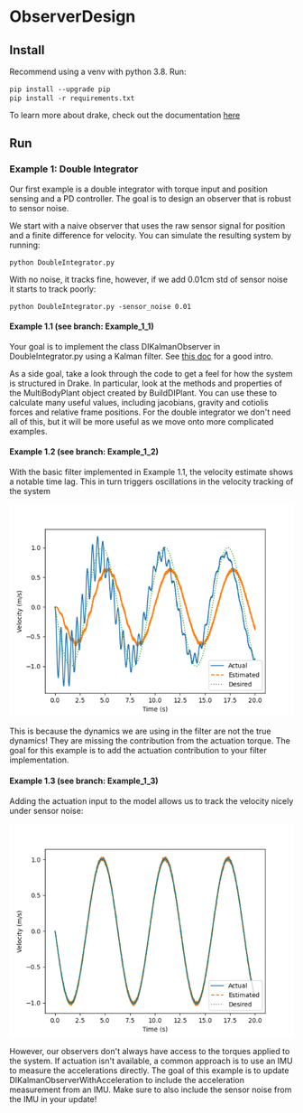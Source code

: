 # ObserverDesign

## Install
Recommend using a venv with python 3.8. Run:
```
pip install --upgrade pip
pip install -r requirements.txt
```

To learn more about drake, check out the documentation [here](https://drake.mit.edu/pydrake/index.html)

## Run

### Example 1: Double Integrator

Our first example is a double integrator with torque input and position sensing and a PD controller. The goal is to design an observer that is robust to sensor noise. 

We start with a naive observer that uses the raw sensor signal for position and a finite difference for velocity. You can simulate the resulting system by running:
```
python DoubleIntegrator.py
```

With no noise, it tracks fine, however, if we add 0.01cm std of sensor noise it starts to track poorly:

```
python DoubleIntegrator.py -sensor_noise 0.01
```

#### Example 1.1 (see branch: Example_1_1)
Your goal is to implement the class DIKalmanObserver in DoubleIntegrator.py using a Kalman filter. See [this doc](https://www.cs.unc.edu/~welch/media/pdf/kalman_intro.pdf) for a good intro.

As a side goal, take a look through the code to get a feel for how the system is structured in Drake. In particular, look at the methods and properties of the MultiBodyPlant object created by BuildDIPlant. You can use these to calculate many useful values, including jacobians, gravity and cotiolis forces and relative frame positions. For the double integrator we don't need all of this, but it will be more useful as we move onto more complicated examples.

#### Example 1.2 (see branch: Example_1_2)
With the basic filter implemented in Example 1.1, the velocity estimate shows a notable time lag. This in turn triggers oscillations in the velocity tracking of the system

![Example 1.1 Velocity](Figures/Example_1_1_velocity.png)

This is because the dynamics we are using in the filter are not the true dynamics! They are missing the contribution from the actuation torque. The goal for this example is to add the actuation contribution to your filter implementation.

#### Example 1.3 (see branch: Example_1_3)
Adding the actuation input to the model allows us to track the velocity nicely under sensor noise:

![Example 1.2 Velocity](Figures/Example_1_2_velocity.png)

However, our observers don't always have access to the torques applied to the system. If actuation isn't available, a common approach is to use an IMU to measure the accelerations directly. The goal of this example is to update DIKalmanObserverWithAcceleration to include the acceleration measurement from an IMU. Make sure to also include the sensor noise from the IMU in your update!
